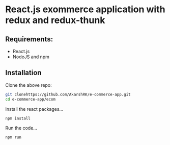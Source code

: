 # React.js exommerce application with redux and redux-thunk

## Requirements:
- React.js
- NodeJS and npm

## Installation

Clone the above repo:
```sh
git clonehttps://github.com/AkarshRK/e-commerce-app.git
cd e-commerce-app/ecom
```

Install the react packages...

```sh
npm install
```

Run the code...

```sh
npm run 
```


